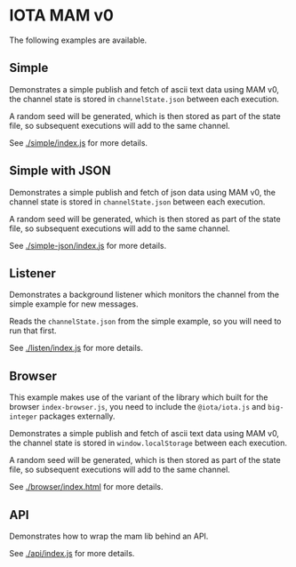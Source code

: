 # IOTA MAM v0

The following examples are available.

## Simple

Demonstrates a simple publish and fetch of ascii text data using MAM v0, the channel state is stored in `channelState.json` between each execution.

A random seed will be generated, which is then stored as part of the state file, so subsequent executions will add to the same channel.

See [./simple/index.js](./simple/index.js) for more details.

## Simple with JSON

Demonstrates a simple publish and fetch of json data using MAM v0, the channel state is stored in `channelState.json` between each execution.

A random seed will be generated, which is then stored as part of the state file, so subsequent executions will add to the same channel.

See [./simple-json/index.js](./simple-json/index.js) for more details.

## Listener

Demonstrates a background listener which monitors the channel from the simple example for new messages.

Reads the `channelState.json` from the simple example, so you will need to run that first.

See [./listen/index.js](./listen/index.js) for more details.

## Browser

This example makes use of the variant of the library which built for the browser `index-browser.js`, you need to include the `@iota/iota.js` and  `big-integer` packages externally.

Demonstrates a simple publish and fetch of ascii text data using MAM v0, the channel state is stored in `window.localStorage` between each execution.

A random seed will be generated, which is then stored as part of the state file, so subsequent executions will add to the same channel.

See [./browser/index.html](./browser/index.html) for more details.

## API

Demonstrates how to wrap the mam lib behind an API.

See [./api/index.js](./api/index.js) for more details.